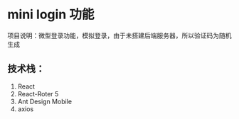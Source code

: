 # mini login 功能

项目说明：微型登录功能，模拟登录，由于未搭建后端服务器，所以验证码为随机生成

## 技术栈：

1. React
2. React-Roter 5
3. Ant Design Mobile
4. axios
